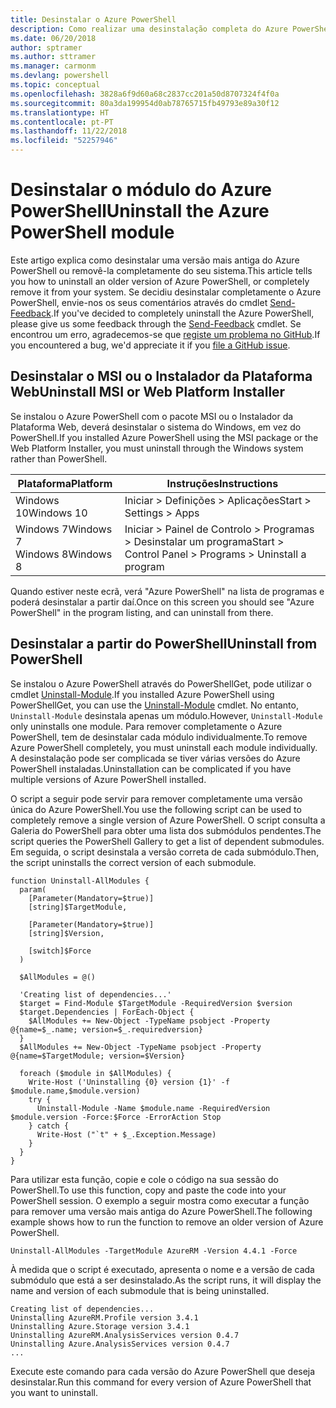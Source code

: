 ```yaml
---
title: Desinstalar o Azure PowerShell
description: Como realizar uma desinstalação completa do Azure PowerShell
ms.date: 06/20/2018
author: sptramer
ms.author: sttramer
ms.manager: carmonm
ms.devlang: powershell
ms.topic: conceptual
ms.openlocfilehash: 3828a6f9d60a68c2837cc201a50d8707324f4f0a
ms.sourcegitcommit: 80a3da199954d0ab78765715fb49793e89a30f12
ms.translationtype: HT
ms.contentlocale: pt-PT
ms.lasthandoff: 11/22/2018
ms.locfileid: "52257946"
---
```

# <a name="uninstall-the-azure-powershell-module"></a><span data-ttu-id="18918-103">Desinstalar o módulo do Azure PowerShell</span><span class="sxs-lookup"><span data-stu-id="18918-103">Uninstall the Azure PowerShell module</span></span>

<span data-ttu-id="18918-104">Este artigo explica como desinstalar uma versão mais antiga do Azure PowerShell ou removê-la completamente do seu sistema.</span><span class="sxs-lookup"><span data-stu-id="18918-104">This article tells you how to uninstall an older version of Azure PowerShell, or completely remove it from your system.</span></span> <span data-ttu-id="18918-105">Se decidiu desinstalar completamente o Azure PowerShell, envie-nos os seus comentários através do cmdlet [Send-Feedback](/powershell/module/azurerm.profile/send-feedback).</span><span class="sxs-lookup"><span data-stu-id="18918-105">If you've decided to completely uninstall the Azure PowerShell, please give us some feedback through the [Send-Feedback](/powershell/module/azurerm.profile/send-feedback) cmdlet.</span></span>
<span data-ttu-id="18918-106">Se encontrou um erro, agradecemos-se que [registe um problema no GitHub](https://github.com/azure/azure-powershell/issues).</span><span class="sxs-lookup"><span data-stu-id="18918-106">If you encountered a bug, we'd appreciate it if you [file a GitHub issue](https://github.com/azure/azure-powershell/issues).</span></span>

## <a name="uninstall-msi-or-web-platform-installer"></a><span data-ttu-id="18918-107">Desinstalar o MSI ou o Instalador da Plataforma Web</span><span class="sxs-lookup"><span data-stu-id="18918-107">Uninstall MSI or Web Platform Installer</span></span>

<span data-ttu-id="18918-108">Se instalou o Azure PowerShell com o pacote MSI ou o Instalador da Plataforma Web, deverá desinstalar o sistema do Windows, em vez do PowerShell.</span><span class="sxs-lookup"><span data-stu-id="18918-108">If you installed Azure PowerShell using the MSI package or the Web Platform Installer, you must uninstall through the Windows system rather than PowerShell.</span></span>

| <span data-ttu-id="18918-109">Plataforma</span><span class="sxs-lookup"><span data-stu-id="18918-109">Platform</span></span> | <span data-ttu-id="18918-110">Instruções</span><span class="sxs-lookup"><span data-stu-id="18918-110">Instructions</span></span> |
|----------|--------------|
| <span data-ttu-id="18918-111">Windows 10</span><span class="sxs-lookup"><span data-stu-id="18918-111">Windows 10</span></span> | <span data-ttu-id="18918-112">Iniciar > Definições > Aplicações</span><span class="sxs-lookup"><span data-stu-id="18918-112">Start > Settings > Apps</span></span> |
| <span data-ttu-id="18918-113">Windows 7</span><span class="sxs-lookup"><span data-stu-id="18918-113">Windows 7</span></span> </br><span data-ttu-id="18918-114">Windows 8</span><span class="sxs-lookup"><span data-stu-id="18918-114">Windows 8</span></span> | <span data-ttu-id="18918-115">Iniciar > Painel de Controlo > Programas > Desinstalar um programa</span><span class="sxs-lookup"><span data-stu-id="18918-115">Start > Control Panel > Programs > Uninstall a program</span></span> |

<span data-ttu-id="18918-116">Quando estiver neste ecrã, verá "Azure PowerShell" na lista de programas e poderá desinstalar a partir daí.</span><span class="sxs-lookup"><span data-stu-id="18918-116">Once on this screen you should see "Azure PowerShell" in the program listing, and can uninstall from there.</span></span>

## <a name="uninstall-from-powershell"></a><span data-ttu-id="18918-117">Desinstalar a partir do PowerShell</span><span class="sxs-lookup"><span data-stu-id="18918-117">Uninstall from PowerShell</span></span>

<span data-ttu-id="18918-118">Se instalou o Azure PowerShell através do PowerShellGet, pode utilizar o cmdlet [Uninstall-Module](/powershell/module/powershellget/uninstall-module).</span><span class="sxs-lookup"><span data-stu-id="18918-118">If you installed Azure PowerShell using PowerShellGet, you can use the [Uninstall-Module](/powershell/module/powershellget/uninstall-module) cmdlet.</span></span> <span data-ttu-id="18918-119">No entanto, `Uninstall-Module` desinstala apenas um módulo.</span><span class="sxs-lookup"><span data-stu-id="18918-119">However, `Uninstall-Module` only uninstalls one module.</span></span> <span data-ttu-id="18918-120">Para remover completamente o Azure PowerShell, tem de desinstalar cada módulo individualmente.</span><span class="sxs-lookup"><span data-stu-id="18918-120">To remove Azure PowerShell completely, you must uninstall each module individually.</span></span> <span data-ttu-id="18918-121">A desinstalação pode ser complicada se tiver várias versões do Azure PowerShell instaladas.</span><span class="sxs-lookup"><span data-stu-id="18918-121">Uninstallation can be complicated if you have multiple versions of Azure PowerShell installed.</span></span>

<span data-ttu-id="18918-122">O script a seguir pode servir para remover completamente uma versão única do Azure PowerShell.</span><span class="sxs-lookup"><span data-stu-id="18918-122">You use the following script can be used to completely remove a single version of Azure PowerShell.</span></span> <span data-ttu-id="18918-123">O script consulta a Galeria do PowerShell para obter uma lista dos submódulos pendentes.</span><span class="sxs-lookup"><span data-stu-id="18918-123">The script queries the PowerShell Gallery to get a list of dependent submodules.</span></span> <span data-ttu-id="18918-124">Em seguida, o script desinstala a versão correta de cada submódulo.</span><span class="sxs-lookup"><span data-stu-id="18918-124">Then, the script uninstalls the correct version of each submodule.</span></span>

```powershell-interactive
function Uninstall-AllModules {
  param(
    [Parameter(Mandatory=$true)]
    [string]$TargetModule,

    [Parameter(Mandatory=$true)]
    [string]$Version,

    [switch]$Force
  )

  $AllModules = @()

  'Creating list of dependencies...'
  $target = Find-Module $TargetModule -RequiredVersion $version
  $target.Dependencies | ForEach-Object {
    $AllModules += New-Object -TypeName psobject -Property @{name=$_.name; version=$_.requiredversion}
  }
  $AllModules += New-Object -TypeName psobject -Property @{name=$TargetModule; version=$Version}

  foreach ($module in $AllModules) {
    Write-Host ('Uninstalling {0} version {1}' -f $module.name,$module.version)
    try {
      Uninstall-Module -Name $module.name -RequiredVersion $module.version -Force:$Force -ErrorAction Stop
    } catch {
      Write-Host ("`t" + $_.Exception.Message)
    }
  }
}
```

<span data-ttu-id="18918-125">Para utilizar esta função, copie e cole o código na sua sessão do PowerShell.</span><span class="sxs-lookup"><span data-stu-id="18918-125">To use this function, copy and paste the code into your PowerShell session.</span></span> <span data-ttu-id="18918-126">O exemplo a seguir mostra como executar a função para remover uma versão mais antiga do Azure PowerShell.</span><span class="sxs-lookup"><span data-stu-id="18918-126">The following example shows how to run the function to remove an older version of Azure PowerShell.</span></span>

```powershell-interactive
Uninstall-AllModules -TargetModule AzureRM -Version 4.4.1 -Force
```

<span data-ttu-id="18918-127">À medida que o script é executado, apresenta o nome e a versão de cada submódulo que está a ser desinstalado.</span><span class="sxs-lookup"><span data-stu-id="18918-127">As the script runs, it will display the name and version of each submodule that is being uninstalled.</span></span>

```output
Creating list of dependencies...
Uninstalling AzureRM.Profile version 3.4.1
Uninstalling Azure.Storage version 3.4.1
Uninstalling AzureRM.AnalysisServices version 0.4.7
Uninstalling Azure.AnalysisServices version 0.4.7
...
```

<span data-ttu-id="18918-128">Execute este comando para cada versão do Azure PowerShell que deseja desinstalar.</span><span class="sxs-lookup"><span data-stu-id="18918-128">Run this command for every version of Azure PowerShell that you want to uninstall.</span></span>